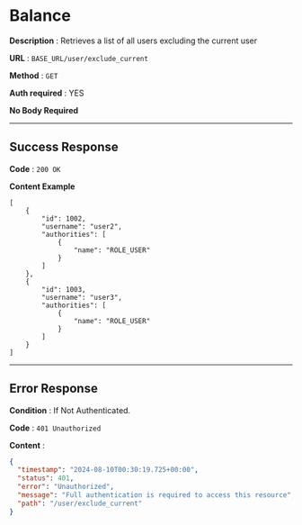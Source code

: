 # Balance


**Description** : Retrieves a list of all users excluding the current user

**URL** : `BASE_URL/user/exclude_current`

**Method** : `GET`

**Auth required** : YES



**No Body Required**

---

## Success Response

**Code** : `200 OK`

**Content Example**

```
[
    {
        "id": 1002,
        "username": "user2",
        "authorities": [
            {
                "name": "ROLE_USER"
            }
        ]
    },
    {
        "id": 1003,
        "username": "user3",
        "authorities": [
            {
                "name": "ROLE_USER"
            }
        ]
    }
]
```

---

## Error Response

**Condition** : If Not Authenticated.

**Code** : `401 Unauthorized`

**Content** :

```json
{
  "timestamp": "2024-08-10T00:30:19.725+00:00",
  "status": 401,
  "error": "Unauthorized",
  "message": "Full authentication is required to access this resource",
  "path": "/user/exclude_current"
}
```
